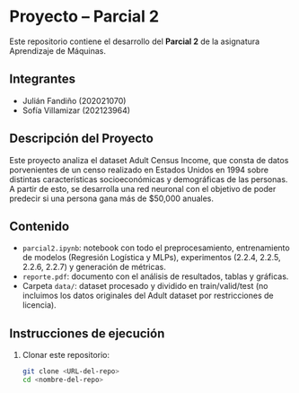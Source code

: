 # Proyecto – Parcial 2

Este repositorio contiene el desarrollo del **Parcial 2** de la asignatura Aprendizaje de Máquinas.

## Integrantes
- Julián Fandiño (202021070)  
- Sofía Villamizar (202123964)

## Descripción del Proyecto

Este proyecto analiza el dataset Adult Census Income, que consta de datos porvenientes de un censo realizado en Estados Unidos en 1994 sobre distintas características socioeconómicas y demográficas de las personas. A partir de esto, se desarrolla una red neuronal con el objetivo de poder predecir si una persona gana más de $50,000 anuales.

## Contenido
- `parcial2.ipynb`: notebook con todo el preprocesamiento, entrenamiento de modelos (Regresión Logística y MLPs), experimentos (2.2.4, 2.2.5, 2.2.6, 2.2.7) y generación de métricas.  
- `reporte.pdf`: documento con el análisis de resultados, tablas y gráficas.  
- Carpeta `data/`: dataset procesado y dividido en train/valid/test (no incluimos los datos originales del Adult dataset por restricciones de licencia).  

## Instrucciones de ejecución
1. Clonar este repositorio:  
   ```bash
   git clone <URL-del-repo>
   cd <nombre-del-repo>
